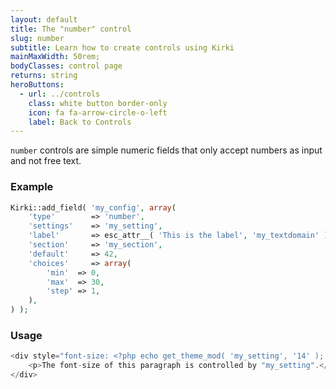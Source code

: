 ```yaml
---
layout: default
title: The "number" control
slug: number
subtitle: Learn how to create controls using Kirki
mainMaxWidth: 50rem;
bodyClasses: control page
returns: string
heroButtons:
  - url: ../controls
    class: white button border-only
    icon: fa fa-arrow-circle-o-left
    label: Back to Controls
---
```


`number` controls are simple numeric fields that only accept numbers as input and not free text.

### Example

```php
Kirki::add_field( 'my_config', array(
	'type'        => 'number',
	'settings'    => 'my_setting',
	'label'       => esc_attr__( 'This is the label', 'my_textdomain' ),
	'section'     => 'my_section',
	'default'     => 42,
	'choices'     => array(
		'min'  => 0,
		'max'  => 30,
		'step' => 1,
	),
) );
```

### Usage

```php
<div style="font-size: <?php echo get_theme_mod( 'my_setting', '14' ); ?>px">
	<p>The font-size of this paragraph is controlled by "my_setting".</p>
</div>
```
